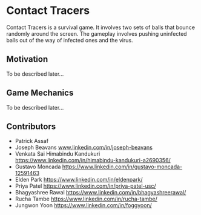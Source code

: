 # Contact Tracers
Contact Tracers is a survival game. It involves two sets of balls that bounce randomly around the screen. The gameplay involves pushing uninfected balls out of the way of infected ones and the virus.

## Motivation
To be described later...

## Game Mechanics
To be described later...

## Contributors

- Patrick Assaf
- Joseph Beavans www.linkedin.com/in/joseph-beavans
- Venkata Sai Himabindu Kandukuri https://www.linkedin.com/in/himabindu-kandukuri-a2690356/
- Gustavo Moncada https://www.linkedin.com/in/gustavo-moncada-12591463
- Elden Park https://www.linkedin.com/in/eldenpark/
- Priya Patel https://www.linkedin.com/in/priya-patel-usc/
- Bhagyashree Rawal https://www.linkedin.com/in/bhagyashreerawal/
- Rucha Tambe https://www.linkedin.com/in/rucha-tambe/
- Jungwon Yoon https://www.linkedin.com/in/foggyoon/
